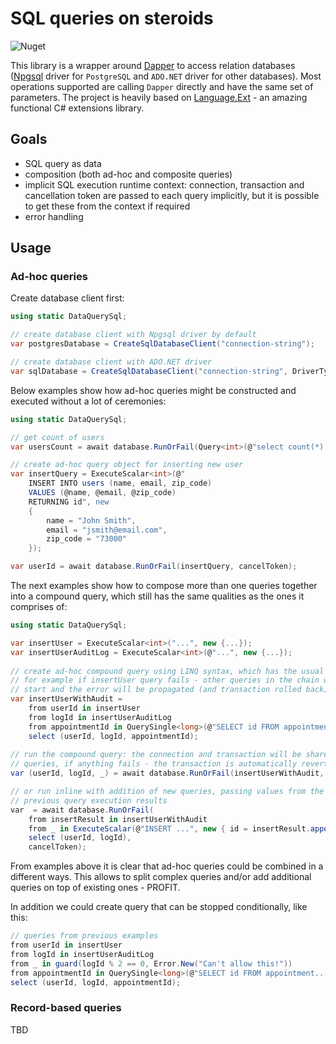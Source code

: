# SQL queries on steroids
![Nuget](https://img.shields.io/nuget/v/DataQuery.LanguageExt)

This library is a wrapper around [Dapper](https://dapperlib.github.io/Dapper/) to access relation databases ([Npgsql](https://www.npgsql.org/) driver for `PostgreSQL` and `ADO.NET` driver for other databases). Most operations supported are calling `Dapper` directly and have the same set of parameters. The project is heavily based on [Language.Ext](https://github.com/louthy/language-ext) - an amazing functional C# extensions library.

## Goals

- SQL query as data
- composition (both ad-hoc and composite queries)
- implicit SQL execution runtime context: connection, transaction and cancellation token are passed to each query implicitly, but it is possible to get these from the context if required 
- error handling

## Usage

### Ad-hoc queries

Create database client first:

```csharp
using static DataQuerySql;

// create database client with Npgsql driver by default
var postgresDatabase = CreateSqlDatabaseClient("connection-string");

// create database client with ADO.NET driver
var sqlDatabase = CreateSqlDatabaseClient("connection-string", DriverType.AdoNet);
```

Below examples show how ad-hoc queries might be constructed and executed without a lot of ceremonies: 

```csharp
using static DataQuerySql;

// get count of users
var usersCount = await database.RunOrFail(Query<int>(@"select count(*) from users"), cancelToken);

// create ad-hoc query object for inserting new user
var insertQuery = ExecuteScalar<int>(@"
    INSERT INTO users (name, email, zip_code)
    VALUES (@name, @email, @zip_code)
    RETURNING id", new
    {
        name = "John Smith",
        email = "jsmith@email.com",
        zip_code = "73000"
    });

var userId = await database.RunOrFail(insertQuery, cancelToken);
```

The next examples show how to compose more than one queries together into a compound query, which still has the same qualities as the ones it comprises of:

```csharp
using static DataQuerySql;

var insertUser = ExecuteScalar<int>("...", new {...});
var insertUserAuditLog = ExecuteScalar<int>(@"...", new {...});
    
// create ad-hoc compound query using LINQ syntax, which has the usual semantics:
// for example if insertUser query fails - other queries in the chain won't even
// start and the error will be propagated (and transaction rolled back)
var insertUserWithAudit =
    from userId in insertUser
    from logId in insertUserAuditLog
    from appointmentId in QuerySingle<long>(@"SELECT id FROM appointment...", new { user_id = userId });
    select (userId, logId, appointmentId);
    
// run the compound query: the connection and transaction will be shared for all 
// queries, if anything fails - the transaction is automatically reverted
var (userId, logId, _) = await database.RunOrFail(insertUserWithAudit, cancelToken);    

// or run inline with addition of new queries, passing values from the
// previous query execution results
var  = await database.RunOrFail(
    from insertResult in insertUserWithAudit
    from _ in ExecuteScalar(@"INSERT ...", new { id = insertResult.appointmentId })
    select (userId, logId),
    cancelToken); 
```

From examples above it is clear that ad-hoc queries could be combined in a different ways. This allows to split complex queries and/or add additional queries on top of existing ones - PROFIT. 

In addition we could create query that can be stopped conditionally, like this: 

```csharp
// queries from previous examples 
from userId in insertUser
from logId in insertUserAuditLog
from _ in guard(logId % 2 == 0, Error.New("Can't allow this!"))
from appointmentId in QuerySingle<long>(@"SELECT id FROM appointment...", new {...});
select (userId, logId, appointmentId);
```

### Record-based queries

TBD
